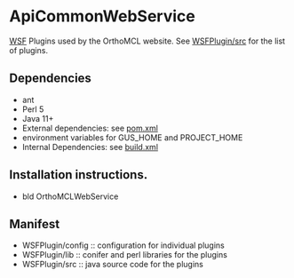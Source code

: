 # ApiCommonWebService
[WSF](https://github.com/VEuPathDB/WSF) Plugins used by the OrthoMCL website.  See [WSFPlugin/src](WSFPlugin/src/main/java/org/eupathdb/websvccommon/wsfplugin) for the list of plugins.

## Dependencies

   + ant
   + Perl 5
   + Java 11+
   + External dependencies: see [pom.xml](pom.xml)
   + environment variables for GUS_HOME and PROJECT_HOME
   + Internal Dependencies: see [build.xml](build.xml)

## Installation instructions.

   + bld OrthoMCLWebService

## Manifest

   + WSFPlugin/config :: configuration for individual plugins
   + WSFPlugin/lib :: conifer and perl libraries for the plugins
   + WSFPlugin/src :: java source code for the plugins


